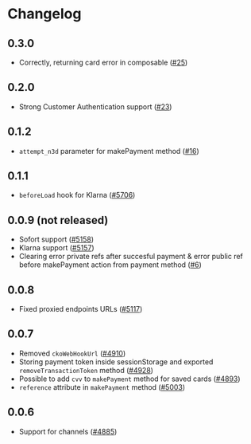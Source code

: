 # Changelog

## 0.3.0
- Correctly, returning card error in composable ([#25](https://github.com/vuestorefront/checkout-com/issues/25))

## 0.2.0
- Strong Customer Authentication support ([#23](https://github.com/vuestorefront/checkout-com/issues/23))

## 0.1.2
- `attempt_n3d` parameter for makePayment method ([#16](https://github.com/vuestorefront/checkout-com/issues/16))

## 0.1.1
- `beforeLoad` hook for Klarna ([#5706](https://github.com/vuestorefront/vue-storefront/issues/5706))

## 0.0.9 (not released)
- Sofort support ([#5158](https://github.com/DivanteLtd/vue-storefront/issues/5158))
- Klarna support ([#5157](https://github.com/DivanteLtd/vue-storefront/pull/5157))
- Clearing error private refs after succesful payment & error public ref before makePayment action from payment method ([#6](https://github.com/vuestorefront/checkout-com/pull/6))

## 0.0.8

- Fixed proxied endpoints URLs ([#5117](https://github.com/DivanteLtd/vue-storefront/pull/5117))

## 0.0.7

- Removed `ckoWebHookUrl` ([#4910](https://github.com/DivanteLtd/vue-storefront/issues/4910))
- Storing payment token inside sessionStorage and exported `removeTransactionToken` method ([#4928](https://github.com/DivanteLtd/vue-storefront/issues/4928))
- Possible to add `cvv` to `makePayment` method for saved cards ([#4893](https://github.com/DivanteLtd/vue-storefront/issues/4893))
- `reference` attribute in `makePayment` method ([#5003](https://github.com/DivanteLtd/vue-storefront/issues/5003))

## 0.0.6

- Support for channels ([#4885](https://github.com/DivanteLtd/vue-storefront/issues/4885))
